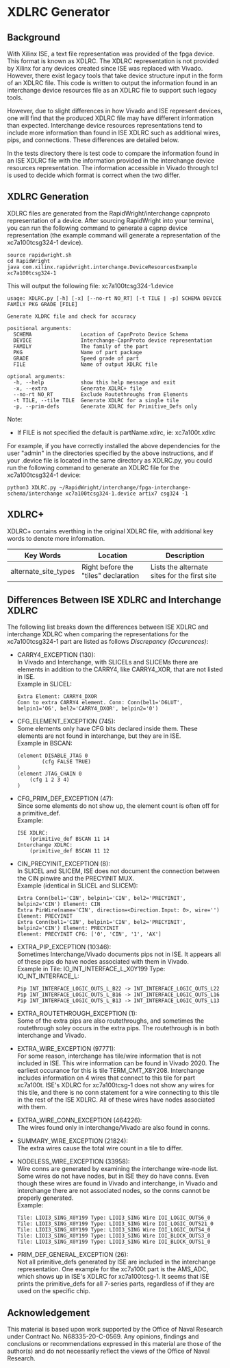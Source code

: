 # XDLRC Generator
## Background
With Xilinx ISE, a text file representation was provided of the fpga device. This format is known
as XDLRC. The XDLRC representation is not provided by Xilinx for any devices created since ISE was
replaced with Vivado. However, there exist legacy tools that take device structure input in the form
of an XDLRC file. This code is written to output the information found in an interchange device resources
file as an XDLRC file to support such legacy tools. 

However, due to slight differences in how Vivado and ISE represent devices, one will find that the
produced XDLRC file may have different information than expected. Interchange device resources representations
tend to include more information than found in ISE XDLRC such as additional wires, pips, and connections. 
These differences are detailed below. 

In the tests directory there is test code to compare the information found in an ISE XDLRC file with
the information provided in the interchange device resources representation. The information accessible
in Vivado through tcl is used to decide which format is correct when the two differ.


## XDLRC Generation 
XDLRC files are generated from the RapidWright/interchange capnproto representation of a device. After sourcing RapidWright into your terminal, you can run the following command to generate a capnp device representation (the example command will generate a representation of the xc7a100tcsg324-1 device).
```
source rapidwright.sh
cd RapidWright
java com.xilinx.rapidwright.interchange.DeviceResourcesExample xc7a100tcsg324-1
```
This will output the following file: xc7a100tcsg324-1.device


```
usage: XDLRC.py [-h] [-x] [--no-rt NO_RT] [-t TILE | -p] SCHEMA DEVICE FAMILY PKG GRADE [FILE]

Generate XLDRC file and check for accuracy

positional arguments:
  SCHEMA                Location of CapnProto Device Schema
  DEVICE                Interchange-CapnProto device representation
  FAMILY                The family of the part
  PKG                   Name of part package
  GRADE                 Speed grade of part
  FILE                  Name of output XDLRC file

optional arguments:
  -h, --help            show this help message and exit
  -x, --extra           Generate XDLRC+ file
  --no-rt NO_RT         Exclude Routethroughs from Elements
  -t TILE, --tile TILE  Generate XDLRC for a single tile
  -p, --prim-defs       Generate XDLRC for Primitive_Defs only
```

Note:
  * If FILE is not specified the default is partName.xdlrc, ie: xc7a100t.xdlrc

For example, if you have correctly installed the above dependencies for the user "admin" in the directories specified by the above instructions, and if your .device file is located in the same directory as XDLRC.py, you could run the following command to generate an XDLRC file for the xc7a100tcsg324-1 device:
```
python3 XDLRC.py ~/RapidWright/interchange/fpga-interchange-schema/interchange xc7a100tcsg324-1.device artix7 csg324 -1
```

## XDLRC+
XDLRC+ contains everthing in the original XDLRC file, with additional key
words to denote more information.

| Key Words | Location | Description |
| --- | ----------- | ---------- |
| alternate_site_types | Right before the "tiles" declaration | Lists the alternate sites for the first site |

## Differences Between ISE XDLRC and Interchange XDLRC
The following list breaks down the differences between ISE XDLRC and interchange XDLRC when comparing the
representations for the xc7a100tcsg324-1 part are listed as follows <i>Discrepancy (Occurences)</i>:
  * CARRY4_EXCEPTION (130):<br> 
    In Vivado and Interchange, with SLICELs and SLICEMs
    there are elements in addition to the CARRY4, like CARRY4_XOR, that are
    not listed in ISE.<br>
    Example in SLICEL:
    ```
    Extra Element: CARRY4_DXOR
    Conn to extra CARRY4 element. Conn: Conn(bel1='D6LUT', belpin1='O6', bel2='CARRY4_DXOR', belpin2='0')
    ```

  * CFG_ELEMENT_EXCEPTION (745):<br>
    Some elements only have CFG bits declared inside them. These elements are 
    not found in interchange, but they are in ISE.<br>
    Example in BSCAN:
    ```
    (element DISABLE_JTAG 0
			(cfg FALSE TRUE)
    )
    (element JTAG_CHAIN 0
        (cfg 1 2 3 4)
    )
    ```

  * CFG_PRIM_DEF_EXCEPTION (47): <br>
    Since some elements do not show up, the element count is often off for a 
    primitive_def.<br>
    Example:
    ```
    ISE XDLRC:
        (primitive_def BSCAN 11 14
    Interchange XDLRC:
        (primitive_def BSCAN 11 12
    ```

  * CIN_PRECYINIT_EXCEPTION (8):<br>
    In SLICEL and SLICEM, ISE does not document the connection between the CIN 
    pinwire and the PRECYINIT MUX.<br>
    Example (identical in SLICEL and SLICEM):
    ```
    Extra Conn(bel1='CIN', belpin1='CIN', bel2='PRECYINIT', belpin2='CIN') Element: CIN
    Extra PinWire(name='CIN', direction=<Direction.Input: 0>, wire='') Element: PRECYINIT
    Extra Conn(bel1='CIN', belpin1='CIN', bel2='PRECYINIT', belpin2='CIN') Element: PRECYINIT
    Element: PRECYINIT CFG: ['0', 'CIN', '1', 'AX']
    ```

  * EXTRA_PIP_EXCEPTION (10346): <br>
    Sometimes Interchange/Vivado documents pips not in ISE. It appears all of
    these pips do have nodes associated with them in Vivado.<br>
    Example in Tile: IO_INT_INTERFACE_L_X0Y199 Type: IO_INT_INTERFACE_L:
    ```
    Pip INT_INTERFACE_LOGIC_OUTS_L_B22 -> INT_INTERFACE_LOGIC_OUTS_L22
    Pip INT_INTERFACE_LOGIC_OUTS_L_B16 -> INT_INTERFACE_LOGIC_OUTS_L16
    Pip INT_INTERFACE_LOGIC_OUTS_L_B13 -> INT_INTERFACE_LOGIC_OUTS_L13
    ```

  * EXTRA_ROUTETHROUGH_EXCEPTION (1): <br>
    Some of the extra pips are also routethroughs, and sometimes the routethrough
    soley occurs in the extra pips. The routethrough is in both interchange and
    Vivado.

  * EXTRA_WIRE_EXCEPTION (97771): <br>
    For some reason, interchange has tile/wire
    information that is not included in ISE. This wire information can be
    found in Vivado 2020. The earliest occurance for this is tile
    TERM_CMT_X8Y208. Interchange includes information on 4 wires that
    connect to this tile for part xc7a100t. ISE's XDLRC for xc7a100tcsg-1
    does not show any wires for this tile, and there is no conn statement
    for a wire connecting to this tile in the rest of the ISE XDLRC. All of
    these wires have nodes associated with them.

  * EXTRA_WIRE_CONN_EXCEPTION (464226): <br>
    The wires found only in interchange/Vivado are also found in conns. 

  * SUMMARY_WIRE_EXCEPTION (21824): <br>
    The extra wires cause the total wire count in a tile to differ.

  * NODELESS_WIRE_EXCEPTION (33958): <br>
    Wire conns are generated by examining the interchange wire-node list. 
    Some wires do not have nodes, but in ISE they do have conns. Even though 
    these wires are found in Vivado and interchange, in Vivado and interchange 
    there are not associated nodes, so the conns cannot be properly generated.<br>
    Example:
    ```
    Tile: LIOI3_SING_X0Y199 Type: LIOI3_SING Wire IOI_LOGIC_OUTS6_0
    Tile: LIOI3_SING_X0Y199 Type: LIOI3_SING Wire IOI_LOGIC_OUTS21_0
    Tile: LIOI3_SING_X0Y199 Type: LIOI3_SING Wire IOI_LOGIC_OUTS4_0
    Tile: LIOI3_SING_X0Y199 Type: LIOI3_SING Wire IOI_BLOCK_OUTS3_0
    Tile: LIOI3_SING_X0Y199 Type: LIOI3_SING Wire IOI_BLOCK_OUTS1_0
    ```

  * PRIM_DEF_GENERAL_EXCEPTION (26):<br>
    Not all primitive_defs generated by ISE are included in the interchange 
    representation. One example for the xc7a100t part is the AMS_ADC, which 
    shows up in ISE's XDLRC for xc7a100tcsg-1. It seems that ISE prints the 
    primitive_defs for all 7-series parts, regardless of if they are used on 
    the specific chip.

## Acknowledgement
This material is based upon work supported  by the Office of Naval Research under Contract No. N68335-20-C-0569. Any opinions, findings and conclusions or recommendations expressed in this material are those of the author(s) and do not necessarily reflect the views of the Office of Naval Research.
<br><br><br>
